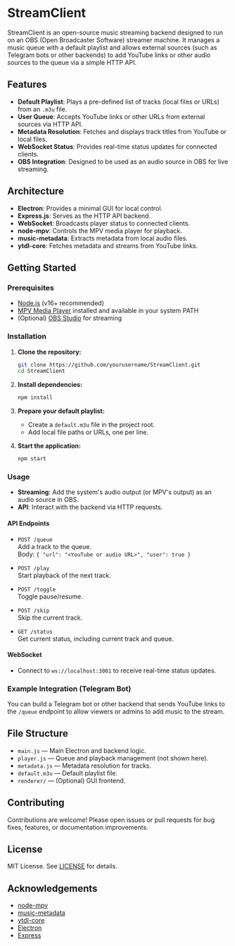 # StreamClient

StreamClient is an open-source music streaming backend designed to run on an OBS (Open Broadcaster Software) streamer machine. It manages a music queue with a default playlist and allows external sources (such as Telegram bots or other backends) to add YouTube links or other audio sources to the queue via a simple HTTP API.

## Features

- **Default Playlist**: Plays a pre-defined list of tracks (local files or URLs) from an `.m3u` file.
- **User Queue**: Accepts YouTube links or other URLs from external sources via HTTP API.
- **Metadata Resolution**: Fetches and displays track titles from YouTube or local files.
- **WebSocket Status**: Provides real-time status updates for connected clients.
- **OBS Integration**: Designed to be used as an audio source in OBS for live streaming.

## Architecture

- **Electron**: Provides a minimal GUI for local control.
- **Express.js**: Serves as the HTTP API backend.
- **WebSocket**: Broadcasts player status to connected clients.
- **node-mpv**: Controls the MPV media player for playback.
- **music-metadata**: Extracts metadata from local audio files.
- **ytdl-core**: Fetches metadata and streams from YouTube links.

## Getting Started

### Prerequisites

- [Node.js](https://nodejs.org/) (v16+ recommended)
- [MPV Media Player](https://mpv.io/) installed and available in your system PATH
- (Optional) [OBS Studio](https://obsproject.com/) for streaming

### Installation

1. **Clone the repository:**
   ```sh
   git clone https://github.com/yourusername/StreamClient.git
   cd StreamClient
   ```

2. **Install dependencies:**
   ```sh
   npm install
   ```

3. **Prepare your default playlist:**
   - Create a `default.m3u` file in the project root.
   - Add local file paths or URLs, one per line.

4. **Start the application:**
   ```sh
   npm start
   ```

### Usage

- **Streaming**: Add the system's audio output (or MPV's output) as an audio source in OBS.
- **API**: Interact with the backend via HTTP requests.

#### API Endpoints

- `POST /queue`  
  Add a track to the queue.  
  Body: `{ "url": "<YouTube or audio URL>", "user": true }`

- `POST /play`  
  Start playback of the next track.

- `POST /toggle`  
  Toggle pause/resume.

- `POST /skip`  
  Skip the current track.

- `GET /status`  
  Get current status, including current track and queue.

#### WebSocket

- Connect to `ws://localhost:3001` to receive real-time status updates.

### Example Integration (Telegram Bot)

You can build a Telegram bot or other backend that sends YouTube links to the `/queue` endpoint to allow viewers or admins to add music to the stream.

## File Structure

- `main.js` — Main Electron and backend logic.
- `player.js` — Queue and playback management (not shown here).
- `metadata.js` — Metadata resolution for tracks.
- `default.m3u` — Default playlist file.
- `renderer/` — (Optional) GUI frontend.

## Contributing

Contributions are welcome! Please open issues or pull requests for bug fixes, features, or documentation improvements.

## License

MIT License. See [LICENSE](LICENSE) for details.

## Acknowledgements

- [node-mpv](https://github.com/j-holub/node-mpv)
- [music-metadata](https://github.com/Borewit/music-metadata)
- [ytdl-core](https://github.com/fent/node-ytdl-core)
- [Electron](https://www.electronjs.org/)
- [Express](https://expressjs.com/)

